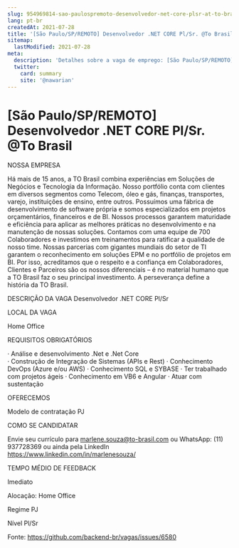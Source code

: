 ```yaml
---
slug: 954969814-sao-paulospremoto-desenvolvedor-net-core-plsr-at-to-brasil
lang: pt-br
createdAt: 2021-07-28
title: '[São Paulo/SP/REMOTO] Desenvolvedor .NET CORE Pl/Sr. @To Brasil - Vaga de Emprego'
sitemap:
  lastModified: 2021-07-28
meta:
  description: 'Detalhes sobre a vaga de emprego: [São Paulo/SP/REMOTO] Desenvolvedor .NET CORE Pl/Sr. @To Brasil'
  twitter:
    card: summary
    site: '@nawarian'
---
```


# [São Paulo/SP/REMOTO] Desenvolvedor .NET CORE Pl/Sr. @To Brasil

NOSSA EMPRESA

Há mais de 15 anos, a TO Brasil combina experiências em Soluções de Negócios e Tecnologia da Informação. Nosso portfólio conta com clientes em diversos segmentos como Telecom, óleo e gás, finanças, transportes, varejo, instituições de ensino, entre outros. Possuímos uma fábrica de desenvolvimento de software própria e somos especializados em projetos orçamentários, financeiros e de BI. Nossos processos garantem maturidade e eficiência para aplicar as melhores práticas no desenvolvimento e na manutenção de nossas soluções.
Contamos com uma equipe de 700 Colaboradores e investimos em treinamentos para ratificar a qualidade de nosso time. Nossas parcerias com gigantes mundiais do setor de TI garantem o reconhecimento em soluções EPM e no portfólio de projetos em BI.
Por isso, acreditamos que o respeito e a confiança em Colaboradores, Clientes e Parceiros são os nossos diferenciais – é no material humano que a TO Brasil faz o seu principal investimento.
A perseverança define a história da TO Brasil.

DESCRIÇÃO DA VAGA
Desenvolvedor .NET CORE Pl/Sr

LOCAL DA VAGA

Home Office

REQUISITOS OBRIGATÓRIOS

·        Análise e desenvolvimento .Net e .Net Core      
·        Construção de Integração de Sistemas (APIs e Rest)
·        Conhecimento DevOps (Azure e/ou AWS)
·        Conhecimento SQL e SYBASE
·        Ter trabalhado com projetos ágeis
·        Conhecimento em VB6 e Angular
·        Atuar com sustentação

OFERECEMOS

Modelo de contratação PJ

COMO SE CANDIDATAR

Envie seu currículo para marlene.souza@to-brasil.com ou WhatsApp: (11) 937728369 ou ainda pela LinkedIn https://www.linkedin.com/in/marlenesouza/

TEMPO MÉDIO DE FEEDBACK

Imediato

Alocação:
Home Office 

Regime
PJ

Nível
Pl/Sr



Fonte: https://github.com/backend-br/vagas/issues/6580